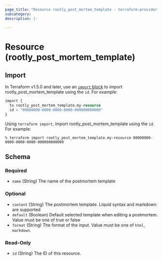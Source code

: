 ```yaml
---
page_title: "Resource rootly_post_mortem_template - terraform-provider-rootly"
subcategory:
description: |-
    
---
```


# Resource (rootly_post_mortem_template)





## Import

In Terraform v1.5.0 and later, use an [`import` block](https://developer.hashicorp.com/terraform/language/import) to import rootly_post_mortem_template using the `id`. For example:

```terraform
import {
  to rootly_post_mortem_template.my-resource
  id = "00000000-0000-0000-0000-000000000000"
}
```

Using `terraform import`, import rootly_post_mortem_template using the `id`. For example:

```console
% terraform import rootly_post_mortem_template.my-resource 00000000-0000-0000-0000-000000000000
```

<!-- schema generated by tfplugindocs -->
## Schema

### Required

- `name` (String) The name of the postmortem template

### Optional

- `content` (String) The postmortem template. Liquid syntax and markdown are supported
- `default` (Boolean) Default selected template when editing a postmortem. Value must be one of true or false
- `format` (String) The format of the input. Value must be one of `html`, `markdown`.

### Read-Only

- `id` (String) The ID of this resource.
